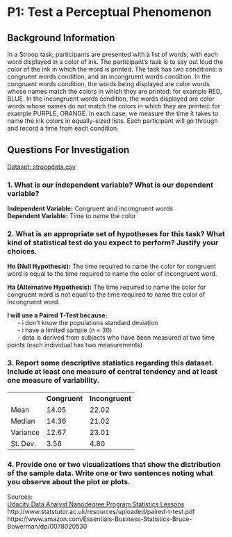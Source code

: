 # P1: Test a Perceptual Phenomenon

<h2>Background Information</h2>

In a Stroop task, participants are presented with a list of words, with each word displayed in a color of ink. The participant’s task is to say out loud the color of the ink in which the word is printed. The task has two conditions: a congruent words condition, and an incongruent words condition. In the congruent words condition, the words being displayed are color words whose names match the colors in which they are printed: for example RED, BLUE. In the incongruent words condition, the words displayed are color words whose names do not match the colors in which they are printed: for example PURPLE, ORANGE. In each case, we measure the time it takes to name the ink colors in equally-sized lists. Each participant will go through and record a time from each condition.

<h2>Questions For Investigation</h2>

[Dataset: stroopdata.csv](stroopdata.csv)
<p>

<h3> 1. What is our independent variable? What is our dependent variable? </h3>

<b>Independent Variable:</b> Congruent and incongruent words
<br>
<b>Dependent Variable:</b> Time to name the color

<p>

<h3> 2. What is an appropriate set of hypotheses for this task? What kind of statistical test do you expect to perform? Justify your choices.</h3>

<b>Ho (Null Hypothesis):</b> The time required to name the color for congruent word is equal to the time required to name the color of incongruent word. 

<b>Ha (Alternative Hypothesis):</b> The time required to name the color for congruent word is not equal to the time required to name the color of incongruent word. 

<p>

<b>I will use a Paired T-Test because: </b> <br>
 &nbsp; &nbsp; &nbsp; - i don't know the populations standard deviation <br>
 &nbsp; &nbsp; &nbsp; - i have a limited sample (n < 30) <br>
 &nbsp; &nbsp; &nbsp; - data is derived from subjects who have been measured at two time points (each individual has two measurements) <br>
 
<p>

<h3>3. Report some descriptive statistics regarding this dataset. Include at least one measure of central tendency and at least one measure of variability.</h3>

<center>
<table>
<tr>
<th></th>
<th>Congruent</th>
<th>Incongruent</th>
</tr>
<tr>
<td>Mean</td>
<td>14.05</td>
<td>22.02</td>
</tr>

<tr>
<td>Median</td>
<td>14.36</td>
<td>21.02</td>
</tr>

<tr>
<td>Variance</td>
<td>12.67</td>
<td>23.01</td>
</tr>

<tr>
<td>St. Dev.</td>
<td>3.56</td>
<td>4.80</td>
</tr>



</table>
</center>

<p>


<h3>
4. Provide one or two visualizations that show the distribution of the sample data. Write one or two sentences noting what you observe about the plot or plots.
</h3>





<p><p>
Sources: 
<br>
<a href="https://classroom.udacity.com/nanodegrees/nd002">Udacity Data Analyst Nanodegree Program Statistics Lessons</a> 
<br>
http://www.statstutor.ac.uk/resources/uploaded/paired-t-test.pdf
<br>
https://www.amazon.com/Essentials-Business-Statistics-Bruce-Bowerman/dp/0078020530




